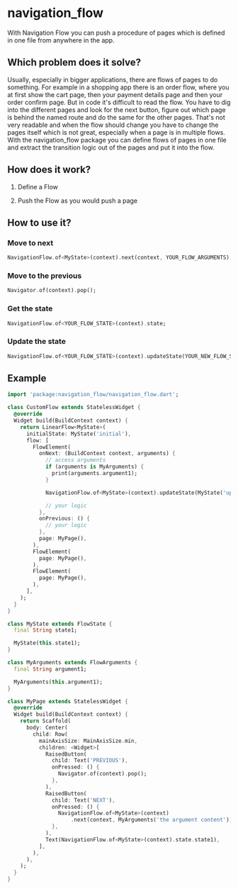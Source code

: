 # navigation_flow

With Navigation Flow you can push a procedure of pages which is defined in one file from anywhere in the app.

## Which problem does it solve?

Usually, especially in bigger applications, there are flows of pages to do something.
For example in a shopping app there is an order flow, where you
at first show the cart page, then your payment details page and then your order confirm page. But in code
it's difficult to read the flow. You have to dig into the different pages and look for the next button,
figure out which page is behind the named route and do the same for the other pages. That's not very 
readable and when the flow should change you have to change the pages itself which is not great, especially
when a page is in multiple flows. 
With the navigation_flow package you can define flows of pages in one file and extract the transition logic
out of the pages and put it into the flow.

## How does it work?

1. Define a Flow

2. Push the Flow as you would push a page

## How to use it?

### Move to next

```dart
NavigationFlow.of<MyState>(context).next(context, YOUR_FLOW_ARGUMENTS);
```

### Move to the previous

```dart
Navigator.of(context).pop();
```

### Get the state

```dart
NavigationFlow.of<YOUR_FLOW_STATE>(context).state;
```

### Update the state

```dart
NavigationFlow.of<YOUR_FLOW_STATE>(context).updateState(YOUR_NEW_FLOW_STATE);
```

## Example

```dart
import 'package:navigation_flow/navigation_flow.dart';

class CustomFlow extends StatelessWidget {
  @override
  Widget build(BuildContext context) {
    return LinearFlow<MyState>(
      initialState: MyState('initial'),
      flow: [
        FlowElement(
          onNext: (BuildContext context, arguments) {
            // access arguments
            if (arguments is MyArguments) {
              print(arguments.argument1);
            }

            NavigationFlow.of<MyState>(context).updateState(MyState('updated'));

            // your logic
          },
          onPrevious: () {
            // your logic
          },
          page: MyPage(),
        ),
        FlowElement(
          page: MyPage(),
        ),
        FlowElement(
          page: MyPage(),
        ),
      ],
    );
  }
}

class MyState extends FlowState {
  final String state1;

  MyState(this.state1);
}

class MyArguments extends FlowArguments {
  final String argument1;

  MyArguments(this.argument1);
}

class MyPage extends StatelessWidget {
  @override
  Widget build(BuildContext context) {
    return Scaffold(
      body: Center(
        child: Row(
          mainAxisSize: MainAxisSize.min,
          children: <Widget>[
            RaisedButton(
              child: Text('PREVIOUS'),
              onPressed: () {
                Navigator.of(context).pop();
              },
            ),
            RaisedButton(
              child: Text('NEXT'),
              onPressed: () {
                NavigationFlow.of<MyState>(context)
                    .next(context, MyArguments('the argument content'));
              },
            ),
            Text(NavigationFlow.of<MyState>(context).state.state1),
          ],
        ),
      ),
    );
  }
}
``` 
